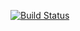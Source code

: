 [![Build Status](https://travis-ci.org/QingpingMeng/vuejs-turorial.svg?branch=master)](https://travis-ci.org/QingpingMeng/vuejs-turorial)
